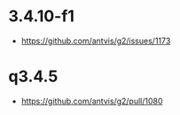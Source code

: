 # 3.4.10-f1
- https://github.com/antvis/g2/issues/1173

# q3.4.5
- https://github.com/antvis/g2/pull/1080